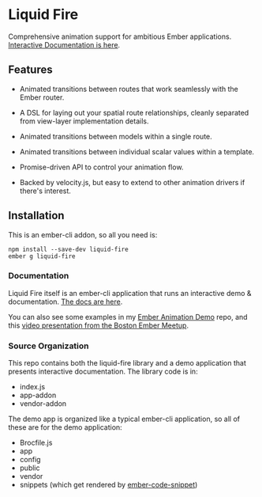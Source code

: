 Liquid Fire
===========

Comprehensive animation support for ambitious Ember applications. [Interactive Documentation is here](http://ef4.github.io/liquid-fire).

## Features

- Animated transitions between routes that work seamlessly with the
  Ember router.

- A DSL for laying out your spatial route relationships, cleanly
  separated from view-layer implementation details.

- Animated transitions between models within a single route.

- Animated transitions between individual scalar values within a
  template.

- Promise-driven API to control your animation flow.

- Backed by velocity.js, but easy to extend to other animation drivers
  if there's interest.
  

## Installation

This is an ember-cli addon, so all you need is:

    npm install --save-dev liquid-fire
    ember g liquid-fire


### Documentation 

Liquid Fire itself is an ember-cli application that runs an
interactive demo & documentation. [The docs are here](http://ef4.github.io/liquid-fire).

You can also see some examples in my [Ember Animation Demo](http://github.com/ef4/ember-animation-demo) repo, and this [video presentation from the Boston Ember Meetup](https://www.youtube.com/watch?v=S4M78SO3gAc).

### Source Organization

This repo contains both the liquid-fire library and a demo application
that presents interactive documentation. The library code is in:

 - index.js
 - app-addon
 - vendor-addon

The demo app is organized like a typical ember-cli application, so all
of these are for the demo application:

 - Brocfile.js
 - app
 - config
 - public
 - vendor
 - snippets (which get rendered by [ember-code-snippet](http://github.com/ef4/ember-code-snippet))
